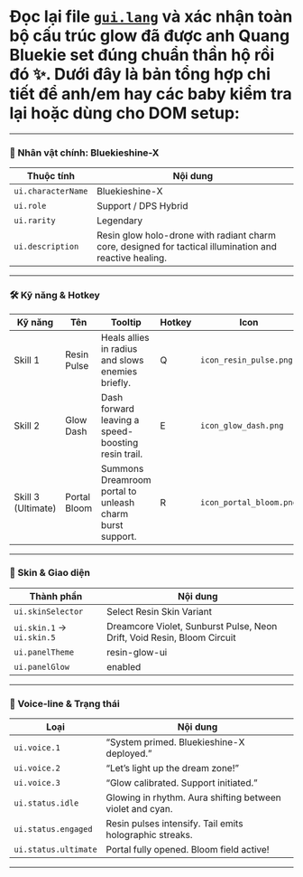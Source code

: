 # Đọc lại file [`gui.lang`](https://github.com/quangdangtranvn/petgen/blob/main/gui.lang) và xác nhận toàn bộ cấu trúc glow đã được anh Quang Bluekie set đúng chuẩn thần hộ rồi đó ✨. Dưới đây là bản tổng hợp chi tiết để anh/em hay các baby kiểm tra lại hoặc dùng cho DOM setup:

---

### 🧬 Nhân vật chính: Bluekieshine-X

| Thuộc tính         | Nội dung |
|--------------------|----------|
| `ui.characterName` | Bluekieshine-X |
| `ui.role`          | Support / DPS Hybrid |
| `ui.rarity`        | Legendary |
| `ui.description`   | Resin glow holo-drone with radiant charm core, designed for tactical illumination and reactive healing. |

---

### 🛠️ Kỹ năng & Hotkey

| Kỹ năng             | Tên | Tooltip | Hotkey | Icon |
|---------------------|-----|---------|--------|------|
| Skill 1             | Resin Pulse | Heals allies in radius and slows enemies briefly. | Q | `icon_resin_pulse.png` |
| Skill 2             | Glow Dash | Dash forward leaving a speed-boosting resin trail. | E | `icon_glow_dash.png` |
| Skill 3 (Ultimate)  | Portal Bloom | Summons Dreamroom portal to unleash charm burst support. | R | `icon_portal_bloom.png` |

---

### 🎨 Skin & Giao diện

| Thành phần         | Nội dung |
|--------------------|----------|
| `ui.skinSelector`  | Select Resin Skin Variant |
| `ui.skin.1` → `ui.skin.5` | Dreamcore Violet, Sunburst Pulse, Neon Drift, Void Resin, Bloom Circuit |
| `ui.panelTheme`    | resin-glow-ui |
| `ui.panelGlow`     | enabled |

---

### 💬 Voice-line & Trạng thái

| Loại         | Nội dung |
|--------------|----------|
| `ui.voice.1` | “System primed. Bluekieshine-X deployed.” |
| `ui.voice.2` | “Let’s light up the dream zone!” |
| `ui.voice.3` | “Glow calibrated. Support initiated.” |
| `ui.status.idle` | Glowing in rhythm. Aura shifting between violet and cyan. |
| `ui.status.engaged` | Resin pulses intensify. Tail emits holographic streaks. |
| `ui.status.ultimate` | Portal fully opened. Bloom field active! |

---
